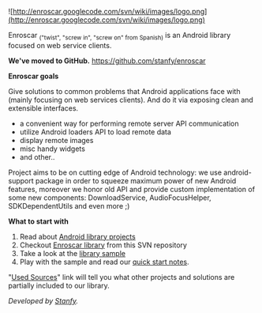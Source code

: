 ![http://enroscar.googlecode.com/svn/wiki/images/logo.png](http://enroscar.googlecode.com/svn/wiki/images/logo.png)

Enroscar <sub>("twist", "screw in", "screw on" from Spanish)</sub> is an Android library focused on web service clients. 

**We've moved to GitHub.** https://github.com/stanfy/enroscar

**Enroscar goals**

Give solutions to common problems that Android applications face with (mainly focusing on web services clients). And do it via exposing clean and extensible interfaces.
  * a convenient way for performing remote server API communication
  * utilize Android loaders API to load remote data
  * display remote images
  * misc handy widgets
  * and other..

Project aims to be on cutting edge of Android technology: we use android-support package in order to squeeze maximum power of new Android features, moreover we honor old API and provide custom implementation of some new components: DownloadService, AudioFocusHelper, SDKDependentUtils and even more ;)

**What to start with**
  1. Read about [Android library projects](http://developer.android.com/guide/developing/projects/projects-eclipse.html#ReferencingLibraryProject)
  1. Checkout [Enroscar library](http://enroscar.googlecode.com/svn/trunk/eclipse-project/) from this SVN repository
  1. Take a look at the [library sample](http://enroscar.googlecode.com/svn/trunk/sample-project/)
  1. Play with the sample and read our [quick start notes](QuickStart.md).

"[Used Sources](UsedSources.md)" link will tell you what other projects and solutions are partially included to our library.

_Developed by [Stanfy](http://stanfy.com)._